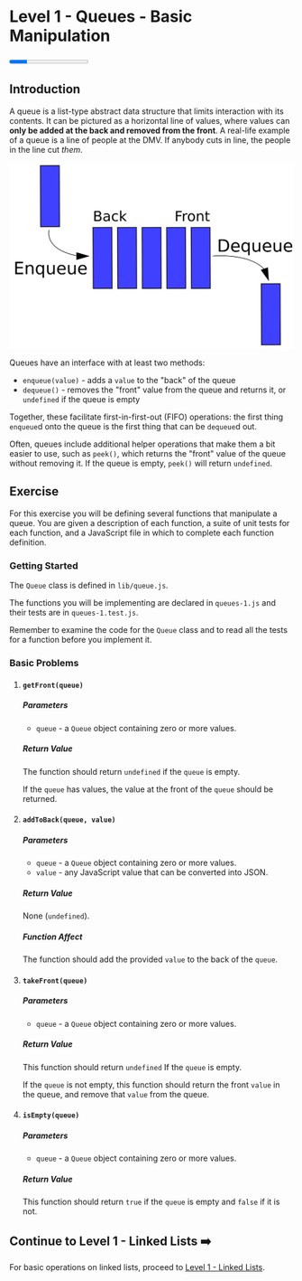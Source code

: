 # Level 1 - Queues - Basic Manipulation

<progress value="2" max="9"></progress>

## Introduction

A queue is a list-type abstract data structure that limits interaction with its contents. It can be pictured as a horizontal line of values, where values can **only be added at the back and removed from the front**. A real-life example of a queue is a line of people at the DMV. If anybody cuts in line, the people in the line cut _them_.

<p align="middle">
  <img src="./queue-fifo.png">
</p>

Queues have an interface with at least two methods:

- `enqueue(value)` - adds a `value` to the "back" of the queue
- `dequeue()` - removes the "front" value from the queue and returns it, or `undefined` if the queue is empty

Together, these facilitate first-in-first-out (FIFO) operations: the first thing `enqueue`d onto the queue is the first thing that can be `dequeue`d out.

Often, queues include additional helper operations that make them a bit easier to use, such as `peek()`, which returns the "front" value of the queue without removing it. If the queue is empty, `peek()` will return `undefined`.

## Exercise

For this exercise you will be defining several functions that manipulate a queue. You are given a description of each function, a suite of unit tests for each function, and a JavaScript file in which to complete each function definition.

### Getting Started

The `Queue` class is defined in `lib/queue.js`.

The functions you will be implementing are declared in `queues-1.js` and their tests are in `queues-1.test.js`.

Remember to examine the code for the `Queue` class and to read all the tests for a function before you implement it.

### Basic Problems

1. #### `getFront(queue)`

   ##### Parameters

   - `queue` - a `Queue` object containing zero or more values.

   ##### Return Value

   The function should return `undefined` if the `queue` is empty.

   If the `queue` has values, the value at the front of the `queue` should be returned.

1. #### `addToBack(queue, value)`

   ##### Parameters

   - `queue` - a `Queue` object containing zero or more values.
   - `value` - any JavaScript value that can be converted into JSON.

   ##### Return Value

   None (`undefined`).

   ##### Function Affect

   The function should add the provided `value` to the back of the `queue`.

1. #### `takeFront(queue)`

   ##### Parameters

   - `queue` - a `Queue` object containing zero or more values.

   ##### Return Value

   This function should return `undefined` If the `queue` is empty.

   If the `queue` is not empty, this function should return the front `value` in the queue, and remove that `value` from the queue.

1. #### `isEmpty(queue)`

   ##### Parameters

   - `queue` - a `Queue` object containing zero or more values.

   ##### Return Value

   This function should return `true` if the `queue` is empty and `false` if it is not.

## Continue to Level 1 - Linked Lists ➡️

For basic operations on linked lists, proceed to [Level 1 - Linked Lists](../linked-lists).
